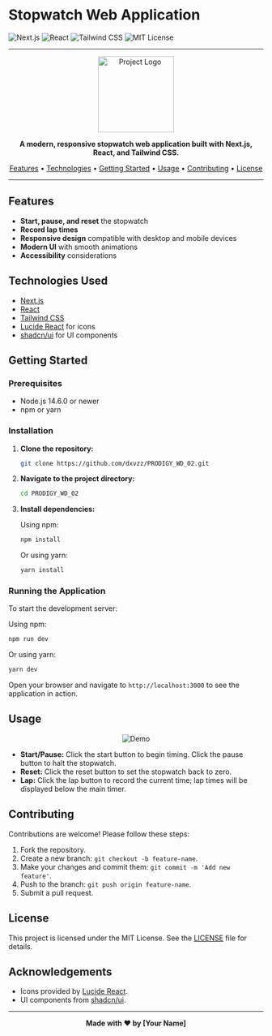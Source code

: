 # Stopwatch Web Application

![Next.js](https://img.shields.io/badge/Next.js-000000?style=for-the-badge&logo=nextdotjs&logoColor=white)
![React](https://img.shields.io/badge/React-20232A?style=for-the-badge&logo=react&logoColor=61DAFB)
![Tailwind CSS](https://img.shields.io/badge/TailwindCSS-38B2AC?style=for-the-badge&logo=tailwind-css&logoColor=white)
![MIT License](https://img.shields.io/badge/License-MIT-yellow?style=for-the-badge)

---

<p align="center">
  <img src="https://user-images.githubusercontent.com/placeholder/image.png" alt="Project Logo" width="150">
</p>

<p align="center">
  <strong>A modern, responsive stopwatch web application built with Next.js, React, and Tailwind CSS.</strong>
</p>

<p align="center">
  <a href="#features">Features</a> •
  <a href="#technologies-used">Technologies</a> •
  <a href="#getting-started">Getting Started</a> •
  <a href="#usage">Usage</a> •
  <a href="#contributing">Contributing</a> •
  <a href="#license">License</a>
</p>

---

## Features

- **Start, pause, and reset** the stopwatch
- **Record lap times**
- **Responsive design** compatible with desktop and mobile devices
- **Modern UI** with smooth animations
- **Accessibility** considerations

## Technologies Used

- [Next.js](https://nextjs.org/)
- [React](https://reactjs.org/)
- [Tailwind CSS](https://tailwindcss.com/)
- [Lucide React](https://lucide.dev/) for icons
- [shadcn/ui](https://ui.shadcn.com/) for UI components

## Getting Started

### Prerequisites

- Node.js 14.6.0 or newer
- npm or yarn

### Installation

1. **Clone the repository:**

   ```bash
   git clone https://github.com/dxvzz/PRODIGY_WD_02.git
   ```

2. **Navigate to the project directory:**

   ```bash
   cd PRODIGY_WD_02
   ```

3. **Install dependencies:**

   Using npm:

   ```bash
   npm install
   ```

   Or using yarn:

   ```bash
   yarn install
   ```

### Running the Application

To start the development server:

Using npm:

```bash
npm run dev
```

Or using yarn:

```bash
yarn dev
```

Open your browser and navigate to `http://localhost:3000` to see the application in action.

## Usage

<p align="center">
  <img src="https://user-images.githubusercontent.com/placeholder/demo.gif" alt="Demo">
</p>

- **Start/Pause:** Click the start button to begin timing. Click the pause button to halt the stopwatch.
- **Reset:** Click the reset button to set the stopwatch back to zero.
- **Lap:** Click the lap button to record the current time; lap times will be displayed below the main timer.

## Contributing

Contributions are welcome! Please follow these steps:

1. Fork the repository.
2. Create a new branch: `git checkout -b feature-name`.
3. Make your changes and commit them: `git commit -m 'Add new feature'`.
4. Push to the branch: `git push origin feature-name`.
5. Submit a pull request.

## License

This project is licensed under the MIT License. See the [LICENSE](LICENSE) file for details.

## Acknowledgements

- Icons provided by [Lucide React](https://lucide.dev/).
- UI components from [shadcn/ui](https://ui.shadcn.com/).

---

<p align="center">
  <strong>Made with ❤️ by [Your Name]</strong>
</p>
